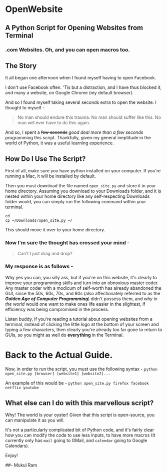 # OpenWebsite
## A Python Script for Opening Websites from Terminal
### .com Websites. Oh, and you can open macros too.

## The Story

It all began one afternoon when I found myself having to open Facebook.

I don't use Facebook often. 'Tis but a distraction, and I have thus blocked *it*, and many a website, on Google Chrome (my default browser).

And so I found myself taking several seconds extra to open the website. I thought to myself -
> No man should endure this trauma. No man should suffer like this.
> No man will ever have to do this again.

And so, I spent a ~~few seconds~~ *good deal more than a few seconds* programming this script. Thankfully, given my general ineptitude in the world of Python, it was a useful learning experience.

## How Do I Use The Script?
First of all, make sure you have python installed on your computer. If you're running a Mac, it will be installed by default.

Then you must download the file named `open_site.py` and store it in your home directory. Assuming you download to your Downloads folder,
and it is nested within your home directory like any self-respecting Downloads folder would, you can simply run the following command within your terminal.

```
cd
cp ~/Downloads/open_site.py ~/
```

This should move it over to your home directory.

### Now I'm sure the thought has crossed your mind -
> Can't I just drag and drop?

### My response is as follows -
Why yes you can, you silly ass, but if you're on this website, it's clearly to improve your programming skills and turn into an obnoxious master coder. Any master coder with a modicum of self-worth has already abandoned the GUI, since the 50s, 60s, 70s, and 80s (also affectionately referred to as the ***Golden Age of Computer Programming***) didn't possess them, and *why in the world* would one want to make ones life easier in the slightest, if efficiency was being compromised in the process.

Listen buddy, if you're reading a tutorial about opening websites from a terminal, instead of clicking the little logo at the bottom of your screen and typing a few characters, then clearly you're already too far gone to return to GUIs, so you might as well do **everything** in the Terminal.

# Back to the Actual Guide.

Now, in order to run the script, you must use the following syntax -
`python open_site.py [browser] [website1] [website2]...`

An example of this would be -
`python open_site.py firefox facebook netflix youtube`

## What else can I do with this marvellous script?
Why! The world is your oyster! Given that this script is open-source, you can manipulate it as you will.

It's not a particularly complicated bit of Python code, and it's fairly clear how you can modify the code to use less inputs, to have more macros (It currently only has `mail` going to GMail, and `calendar` going to Google Calendars).

Enjoy!

##- Mukul Ram
